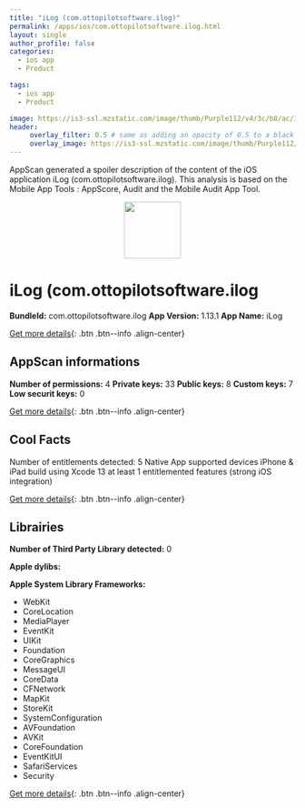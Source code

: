 ```yaml
---
title: "iLog (com.ottopilotsoftware.ilog)"
permalink: /apps/ios/com.ottopilotsoftware.ilog.html
layout: single
author_profile: false
categories: 
  - ios app 
  - Product 

tags: 
  - ios app 
  - Product 

image: https://is3-ssl.mzstatic.com/image/thumb/Purple112/v4/3c/b8/ac/3cb8ac9c-4797-967f-5804-cf7406c30ba9/AppIcon-1-1x_U007emarketing-0-10-0-85-220.png/512x512bb.jpg
header: 
     overlay_filter: 0.5 # same as adding an opacity of 0.5 to a black background
     overlay_image: https://is3-ssl.mzstatic.com/image/thumb/Purple112/v4/3c/b8/ac/3cb8ac9c-4797-967f-5804-cf7406c30ba9/AppIcon-1-1x_U007emarketing-0-10-0-85-220.png/512x512bb.jpg
---
```

AppScan generated a spoiler description of the content of the iOS application iLog (com.ottopilotsoftware.ilog). This analysis is based on the Mobile App Tools : AppScore, Audit and the Mobile Audit App Tool.

  
  
<div style="text-align: center;"><img src="https://is3-ssl.mzstatic.com/image/thumb/Purple112/v4/3c/b8/ac/3cb8ac9c-4797-967f-5804-cf7406c30ba9/AppIcon-1-1x_U007emarketing-0-10-0-85-220.png/512x512bb.jpg" width="100" height="100"></div>  
  
# iLog (com.ottopilotsoftware.ilog

**BundleId:** com.ottopilotsoftware.ilog
**App Version:** 1.13.1
**App Name:** iLog


[Get more details](/pricing.html){: .btn .btn--info .align-center}  
  
## AppScan informations 

**Number of permissions:** 4
**Private keys:** 33
**Public keys:** 8
**Custom keys:** 7
**Low securit keys:** 0
  
[Get more details](/pricing.html){: .btn .btn--info .align-center}

## Cool Facts

Number of entitlements detected: 5
Native App
supported devices iPhone & iPad
build using Xcode 13
at least 1 entitlemented features (strong iOS integration)
  
[Get more details](/pricing.html){: .btn .btn--info .align-center}

## Librairies 
**Number of Third Party Library detected:** 0

**Apple dylibs:**


**Apple System Library Frameworks:**
- WebKit
- CoreLocation
- MediaPlayer
- EventKit
- UIKit
- Foundation
- CoreGraphics
- MessageUI
- CoreData
- CFNetwork
- MapKit
- StoreKit
- SystemConfiguration
- AVFoundation
- AVKit
- CoreFoundation
- EventKitUI
- SafariServices
- Security


  
[Get more details](/pricing.html){: .btn .btn--info .align-center}

